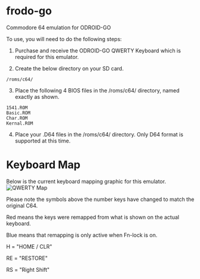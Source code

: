 # frodo-go
Commodore 64 emulation for ODROID-GO

To use, you will need to do the following steps:

1) Purchase and receive the ODROID-GO QWERTY Keyboard which is required for this emulator.

2) Create the below directory on your SD card.
```
/roms/c64/
```
3) Place the following 4 BIOS files in the /roms/c64/ directory, named exactly as shown.
```
1541.ROM
Basic.ROM
Char.ROM
Kernal.ROM
```
4) Place your .D64 files in the /roms/c64/ directory. Only D64 format is supported at this time.

# Keyboard Map
Below is the current keyboard mapping graphic for this emulator.
![QWERTY Map](https://i.imgur.com/i7CNOGj.png)

Please note the symbols above the number keys have changed to match the original C64.

Red means the keys were remapped from what is shown on the actual keyboard.

Blue means that remapping is only active when Fn-lock is on.

H = "HOME / CLR"

RE = "RESTORE"

RS = "Right Shift"
